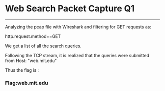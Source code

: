 <h1>Web Search Packet Capture Q1</h1>
<hr>
Analyzing the pcap file with Wireshark and filtering for GET requests as:
  <p>http.request.method==GET</p>

We get a list of all the search queries. 

Following the TCP stream, it is realized that the queries were submitted from Host: "web.mit.edu"

Thus the flag is :
<p><h3>Flag:web.mit.edu</h3></p>
